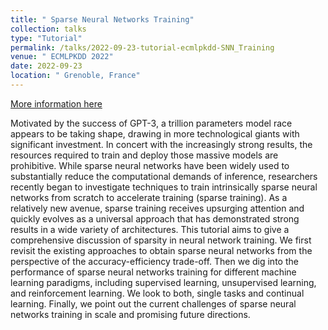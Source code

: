 ```yaml
---
title: " Sparse Neural Networks Training"
collection: talks
type: "Tutorial"
permalink: /talks/2022-09-23-tutorial-ecmlpkdd-SNN_Training
venue: " ECMLPKDD 2022"
date: 2022-09-23
location: " Grenoble, France"
---
```


[More information here](https://sites.google.com/view/ecmlpkdd2022--sparse-training/home)

Motivated by the success of GPT-3, a trillion parameters model race appears to be taking shape, drawing in more technological giants with significant investment. In concert with the increasingly strong results, the resources required to train and deploy those massive models are prohibitive. While sparse neural networks have been widely used to substantially reduce the computational demands of inference, researchers recently began to investigate techniques to train intrinsically sparse neural networks from scratch to accelerate training (sparse training). As a relatively new avenue, sparse training receives upsurging attention and quickly evolves as a universal approach that has demonstrated strong results in a wide variety of architectures. This tutorial aims to give a comprehensive discussion of sparsity in neural network training. We first revisit the existing approaches to obtain sparse neural networks from the perspective of the accuracy-efficiency trade-off. Then we dig into the performance of sparse neural networks training for different machine learning paradigms, including supervised learning, unsupervised learning, and reinforcement learning. We look to both, single tasks and continual learning. Finally, we point out the current challenges of sparse neural networks training in scale and promising future directions.
